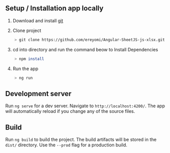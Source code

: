 ## Setup / Installation app locally

1. Download and install [git](https://git-scm.com/)

2. Clone project

```bash
    > git clone https://github.com/ereyomi/Angular-SheetJS-js-xlsx.git
```

3. cd into directory and run the command beow to Install Dependencies

```bash
    > npm install
```

4. Run the app

```bash
	> ng run
```


## Development server

Run `ng serve` for a dev server. Navigate to `http://localhost:4200/`. The app will automatically reload if you change any of the source files.

## Build

Run `ng build` to build the project. The build artifacts will be stored in the `dist/` directory. Use the `--prod` flag for a production build.